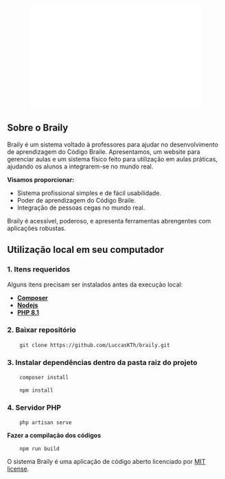 <p align="center"><a href="" target="_blank"><img src="public/img/logo.svg" width="400" alt="Braily Logo"></a></p>

## Sobre o Braily

Braily é um sistema voltado à professores para ajudar no desenvolvimento de aprendizagem do Código Braile. Apresentamos, um website para gerenciar aulas e um sistema físico feito para utilização em aulas práticas, ajudando os alunos a integrarem-se no mundo real.

**Visamos proporcionar:**

- Sistema profissional simples e de fácil usabilidade.
- Poder de aprendizagem do Código Braile.
- Integração de pessoas cegas no mundo real.

Braily é acessível, poderoso, e apresenta ferramentas abrengentes com aplicações robustas.

## Utilização local em seu computador

### 1. Itens requeridos

Alguns itens precisam ser instalados antes da execução local: 

- **[Composer](https://getcomposer.org/)**
- **[Nodejs](https://nodejs.org/)**
- **[PHP 8.1](https://www.php.net/)**

### 2. Baixar repositório

```
    git clone https://github.com/LuccasKTh/braily.git
```

### 3. Instalar dependências dentro da pasta raiz do projeto

```
    composer install
```
```
    npm install
```

### 4. Servidor PHP

```
    php artisan serve
```

**Fazer a compilação dos códigos**

```
    npm run build
```

O sistema Braily é uma aplicação de código aberto licenciado por [MIT license](https://opensource.org/licenses/MIT).
